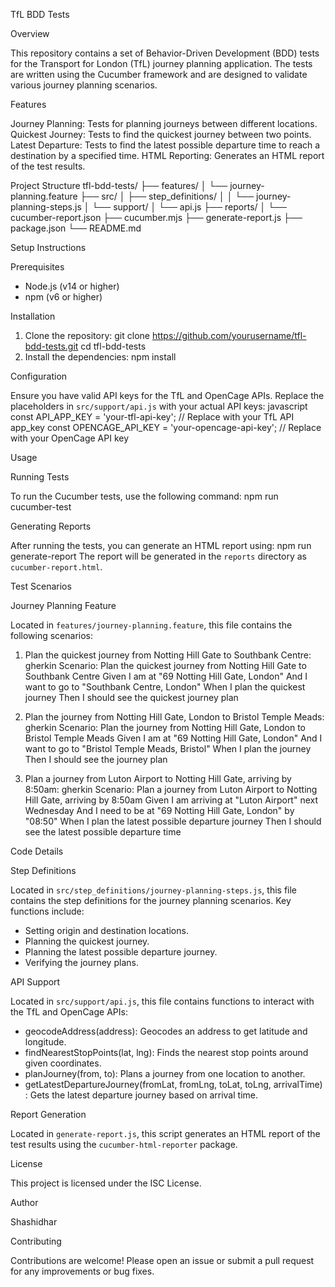 TfL BDD Tests

Overview

This repository contains a set of Behavior-Driven Development (BDD) tests for the Transport for London (TfL) journey planning application. The tests are written using the Cucumber framework and are designed to validate various journey planning scenarios.

Features

Journey Planning: Tests for planning journeys between different locations.
Quickest Journey: Tests to find the quickest journey between two points.
Latest Departure: Tests to find the latest possible departure time to reach a destination by a specified time.
HTML Reporting: Generates an HTML report of the test results.

Project Structure
tfl-bdd-tests/ 
├── features/ 
│   └── journey-planning.feature 
├── src/ 
│   ├── step_definitions/ 
│   │   └── journey-planning-steps.js 
│   └── support/ 
│       └── api.js 
├── reports/ 
│   └── cucumber-report.json 
├── cucumber.mjs 
├── generate-report.js 
├── package.json 
└── README.md

Setup Instructions

Prerequisites
- Node.js (v14 or higher)
- npm (v6 or higher)

Installation

1. Clone the repository:
    git clone https://github.com/yourusername/tfl-bdd-tests.git 
    cd tfl-bdd-tests
2. Install the dependencies:
    npm install

Configuration

Ensure you have valid API keys for the TfL and OpenCage APIs. Replace the placeholders in `src/support/api.js` with your actual API keys:
javascript 
const API_APP_KEY = 'your-tfl-api-key'; // Replace with your TfL API app_key 
const OPENCAGE_API_KEY = 'your-opencage-api-key'; // Replace with your OpenCage API key

Usage

Running Tests

To run the Cucumber tests, use the following command:
npm run cucumber-test

Generating Reports

After running the tests, you can generate an HTML report using:
npm run generate-report
The report will be generated in the `reports` directory as `cucumber-report.html`.

Test Scenarios

Journey Planning Feature

Located in `features/journey-planning.feature`, this file contains the following scenarios:

1. Plan the quickest journey from Notting Hill Gate to Southbank Centre:
gherkin 
    Scenario: Plan the quickest journey from Notting Hill Gate to Southbank Centre 
      Given I am at "69 Notting Hill Gate, London" 
      And I want to go to "Southbank Centre, London" 
      When I plan the quickest journey 
      Then I should see the quickest journey plan

2. Plan the journey from Notting Hill Gate, London to Bristol Temple Meads:
gherkin 
    Scenario: Plan the journey from Notting Hill Gate, London to Bristol Temple Meads 
      Given I am at "69 Notting Hill Gate, London" 
      And I want to go to "Bristol Temple Meads, Bristol" 
      When I plan the journey 
      Then I should see the journey plan

3. Plan a journey from Luton Airport to Notting Hill Gate, arriving by 8:50am:
gherkin 
    Scenario: Plan a journey from Luton Airport to Notting Hill Gate, arriving by 8:50am 
      Given I am arriving at "Luton Airport" next Wednesday 
      And I need to be at "69 Notting Hill Gate, London" by "08:50" 
      When I plan the latest possible departure journey 
      Then I should see the latest possible departure time

Code Details

Step Definitions

Located in `src/step_definitions/journey-planning-steps.js`, this file contains the step definitions for the journey planning scenarios. Key functions include:

- Setting origin and destination locations.
- Planning the quickest journey.
- Planning the latest possible departure journey.
- Verifying the journey plans.

API Support

Located in `src/support/api.js`, this file contains functions to interact with the TfL and OpenCage APIs:

- geocodeAddress(address): Geocodes an address to get latitude and longitude.
- findNearestStopPoints(lat, lng): Finds the nearest stop points around given coordinates.
- planJourney(from, to): Plans a journey from one location to another.
- getLatestDepartureJourney(fromLat, fromLng, toLat, toLng, arrivalTime) : Gets the latest departure journey based on arrival time.

Report Generation

Located in `generate-report.js`, this script generates an HTML report of the test results using the `cucumber-html-reporter` package.

License

This project is licensed under the ISC License.

Author

Shashidhar

Contributing

Contributions are welcome! Please open an issue or submit a pull request for any improvements or bug fixes.

